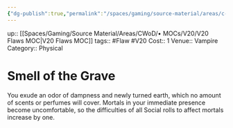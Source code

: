 ```yaml
---
{"dg-publish":true,"permalink":"/spaces/gaming/source-material/areas/c-wo-d/genre/vampire/v20/merits-and-flaws/smell-of-the-grave/","dgHomeLink":true,"dgPassFrontmatter":true}
---
```


up:: [[Spaces/Gaming/Source Material/Areas/CWoD/• MOCs/V20/V20 Flaws MOC|V20 Flaws MOC]]
tags:: #Flaw #V20 
Cost:: 1
Venue:: Vampire
Category:: Physical
# Smell of the Grave
You exude an odor of dampness and newly turned
earth, which no amount of scents or perfumes will
cover. Mortals in your immediate presence become
uncomfortable, so the difficulties of all Social rolls to
affect mortals increase by one.